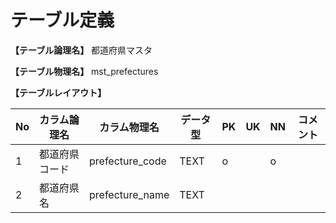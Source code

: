# テーブル定義

**【テーブル論理名】**
都道府県マスタ

**【テーブル物理名】**
mst_prefectures

**【テーブルレイアウト】**

| No  | カラム論理名        | カラム物理名      | データ型  | PK  | UK  | NN  | コメント     |
| --- | ------------------- | ----------------- | --------- | --- | --- | --- | ------------ |
| 1   | 都道府県コード      | prefecture_code   | TEXT      | o   |     | o   |              |
| 2   | 都道府県名          | prefecture_name   | TEXT      |     |     |     |              |

